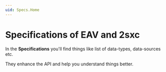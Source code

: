 ```yaml
---
uid: Specs.Home
---
```

# Specifications of EAV and 2sxc

In the **Specifications** you'll find things like list of data-types, data-sources etc. 

They enhance the API and help you understand things better.
